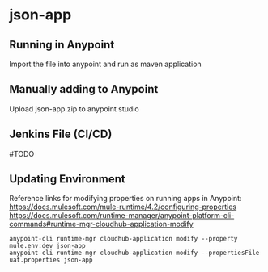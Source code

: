 # json-app

## Running in Anypoint
Import the file into anypoint and run as maven application

## Manually adding to Anypoint
Upload json-app.zip to anypoint studio

## Jenkins File (CI/CD)
#TODO

## Updating Environment
Reference links for modifying properties on running apps in Anypoint:
https://docs.mulesoft.com/mule-runtime/4.2/configuring-properties
https://docs.mulesoft.com/runtime-manager/anypoint-platform-cli-commands#runtime-mgr-cloudhub-application-modify

```plaintext
anypoint-cli runtime-mgr cloudhub-application modify --property mule.env:dev json-app
anypoint-cli runtime-mgr cloudhub-application modify --propertiesFile uat.properties json-app
```
